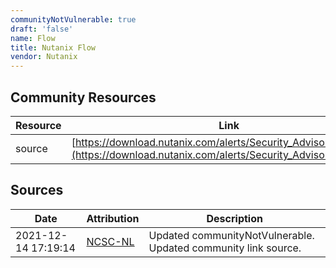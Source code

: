 ```yaml
---
communityNotVulnerable: true
draft: 'false'
name: Flow
title: Nutanix Flow
vendor: Nutanix
---
```



## Community Resources
| Resource | Link |
| --- | --- |
| source | [https://download.nutanix.com/alerts/Security_Advisory_0023.pdf](https://download.nutanix.com/alerts/Security_Advisory_0023.pdf) |


## Sources
| Date | Attribution | Description |
| --- | --- | --- |
| 2021-12-14 17:19:14 | [NCSC-NL](https://github.com/NCSC-NL/log4shell/blob/main/software/README.md) | Updated communityNotVulnerable. Updated community link source.  |
